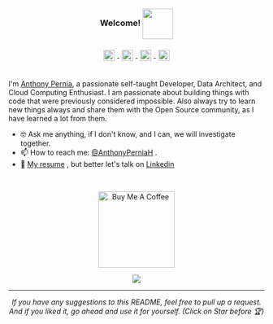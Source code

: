 <div align="center">

### Welcome! <img align="center" src="https://media.giphy.com/media/gKNiW6zL0y0Zl7H1R4/source.gif" width="60px">

<a href="https://www.linkedin.com/in/anthonyperniah/">
  <img align="center" alt="Anthony Pernia | Linkedin" width="22px" 
  style="padding:5px" src="https://raw.githubusercontent.com/anthonyperniah/anthonyperniah/master/assets/linkedin.svg" />
</a>
<a href="https://twitter.com/AnthonyPerniaH">
  <img align="center" alt="Anthony Pernia | Twitter" width="22px" style="padding:5px" src="https://raw.githubusercontent.com/anthonyperniah/anthonyperniah/master/assets/twitter.svg" />
</a>
<a href="https://www.instagram.com/anthonyperniah/">
  <img align="center" alt="Anthony Pernia | Instagram" width="22px" style="padding:5px" src="https://raw.githubusercontent.com/anthonyperniah/anthonyperniah/master/assets/instagram.svg" />
</a>
<a href="https://anthonyperniah.github.io/">
  <img align="center" alt="Anthony Pernia | Portfolio" width="22px" style="padding:5px" src="https://raw.githubusercontent.com/anthonyperniah/anthonyperniah/master/assets/blog.svg" />
</a>
</div>

<br>

I'm [Anthony Pernia](https://anthonyperniah.github.io/), a passionate self-taught Developer, Data Architect, and Cloud Computing Enthusiast.
I am passionate about building things with code that were previously considered impossible.
Also always try to learn new things always and share them with the Open Source community, as I have learned a lot from them.
<br>

- 🤓 Ask me anything, if I don't know, and I can, we will investigate together.
- 📫 How to reach me: [@AnthonyPerniaH](https://twitter.com/AnthonyPerniaH) .
- 📝 [My resume](https://drive.google.com/file/d/1OmAmFQElHuF87xiKFvoGVZUWVRyVRLTX/view) , but better let's talk on [Linkedin](https://www.linkedin.com/in/anthonypernia/)

<br>
<div align="center">

<a href="https://www.buymeacoffee.com/anthonyperniah" target="_blank"><img src="https://cdn.buymeacoffee.com/buttons/v2/default-red.png" alt="Buy Me A Coffee" width="150" ></a>

![](https://visitor-badge.glitch.me/badge?page_id=anthonypernah.anthonyperniah)

</div>

<hr>
<p align="center">
  <i>If you have any suggestions to this README, feel free to pull up a request. </i>
    <i>And if you liked it, go ahead and use it for yourself.
(Click on Star before 🏆) </i>
</p>
